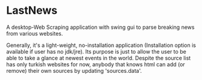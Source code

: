 # LastNews
A desktop-Web Scraping application with swing gui to parse breaking news from various websites.

Generally, it's a light-weight, no-installation application (Installation option is available if user has no jdk/jre). Its purpose is just to allow the user to be able to take a glance at newest events in the world. Despite the source list has only turkish websites for now, anybody that knows html can add (or remove) their own sources by updating 'sources.data'.
